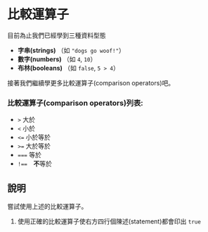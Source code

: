 比較運算子
=================
目前為止我們已經學到三種資料型態

- **字串(strings)** （如 `"dogs go woof!"`）
- **數字(numbers)** （如 `4`, `10`）
- **布林(booleans)** （如 `false`, `5 > 4`）

接著我們繼續學更多比較運算子(comparison operators)吧。

### 比較運算子(comparison operators)列表:

- `>` 大於
- `<` 小於
- `<=` 小於等於
- `>=` 大於等於
- `===` 等於
- `!==`　**不**等於

說明
------------

嘗試使用上述的比較運算子。

1. 使用正確的比較運算子使右方四行個陳述(statement)都會印出 `true`

